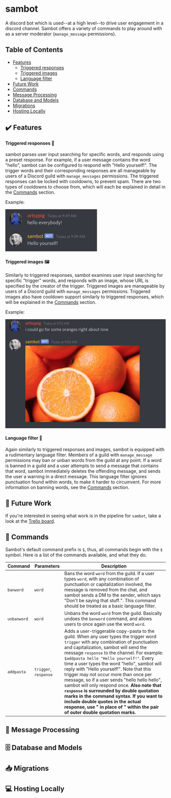 # sambot
A discord bot which is used--at a high level--to drive user engagement in a 
discord channel. Sambot offers a variety of commands to play around with as a
server moderator (`manage_message` permissions).

## Table of Contents
* [Features](#-features)
    * [Triggered responses](#triggered-responses-📄)
    * [Triggered images](#triggered-images-🖼)
    * [Language filter](#language-filter-🤬)
* [Future Work](#-future-work)
* [Commands](#-commands)
* [Message Processing](#-message-processing)
* [Database and Models](#-database-and-models)
* [Migrations](#-migrations)
* [Hosting Locally](#-hosting-locally)
## ✔️ Features ️

#### Triggered responses 📄
sambot parses user input searching for specific words, and responds using a 
preset response. For example, if a user message contains the word "hello",
sambot can be configured to respond with "Hello yourself!". The trigger words 
and their corresponding responses are all manageable by users of a Discord guild
with `manage_messages` permissions. The triggered responses can be locked with 
cooldowns, to prevent spam. There are two types of cooldowns to choose from,
which will each be explained in detail in the [Commands](Commands) section.

Example:

![Triggered responses](readme_images/triggered_response.png)

#### ️Triggered images 🖼 
Similarly to triggered responses, sambot examines user input searching for
specific "trigger" words, and responds with an image, whose URL is specified by
the creator of the trigger. Triggered images are manageable by users of a 
Discord guild with `manage_messages` permissions. Triggered images also have
cooldown support similarly to triggered responses, which will be explained in
the [Commands](Commands) section.

Example:

![Triggered images](readme_images/oranges.png)

#### Language filter 🤬
Again similarly to triggered responses and images, sambot is equipped with a 
rudimentary language filter. Members of a guild with `manage_message` 
permissions may ban or unban words from the guild at any point. If a word is 
banned in a guild and a user attempts to send a message that contains that word,
sambot immediately deletes the offending message, and sends the user a warning 
in a direct message. This language filter ignores punctuation found within 
words, to make it harder to circumvent. For more information on banning words,
see the [Commands](Commands) section. 

## 📝 Future Work
If you're interested in seeing what work is in the pipeline for `sambot`,
take a look at the [Trello board](https://trello.com/b/6o5lvHfk/sambot).


## 🤖 Commands
Sambot's default command prefix is `$`, thus, all commands begin with the `$`
symbol. Here is a list of the commands available, and what they do.

| Command     | Parameters            | Description                                                                                                                                                                                                                                                                                                                                                                                                                                                                                                                                                                                                                                                                                                                    |
|-------------|-----------------------|--------------------------------------------------------------------------------------------------------------------------------------------------------------------------------------------------------------------------------------------------------------------------------------------------------------------------------------------------------------------------------------------------------------------------------------------------------------------------------------------------------------------------------------------------------------------------------------------------------------------------------------------------------------------------------------------------------------------------------|
| `banword`   | `word`                | Bans the word `word` from the guild. If a user types `word`, with any combination of punctuation or capitalization involved,  the message is removed from the chat, and sambot sends a DM to the sender, which says "Don't be saying that stuff.". This command should be treated as a basic language filter.                                                                                                                                                                                                                                                                                                                                                                                                                  |
| `unbanword` | `word`                | Unbans the word `word` from the guild. Basically undoes the `banword`  command, and allows users to once again use the word `word`.                                                                                                                                                                                                                                                                                                                                                                                                                                                                                                                                                                                            |
| `addpasta`  | `trigger`, `response` | Adds a user-triggerable copy-pasta to the guild. When any user types the trigger word `trigger` with any combination of punctuation and capitalization, sambot will send the message `response` to the channel. For example: `$addpasta hello "Hello yourself!"`. Every time a user types the word "hello",  sambot will reply with "Hello yourself!". Note that this trigger may not occur more than once per message, so if a user sends "hello hello hello", sambot will only respond once. **Also note that `response` is surrounded by double quotation marks in the command syntax. If you want to include double quotes in the actual response, use \" in place of " within the pair of outer double quotation marks.** |

## 💬 Message Processing

## 🗄️ Database and Models

## 📥 Migrations

## 💻 Hosting Locally